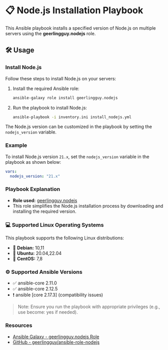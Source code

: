 # 📋 Node.js Installation Playbook

This Ansible playbook installs a specified version of Node.js on multiple servers using the **geerlingguy.nodejs** role.

## 🛠️ Usage

### Install Node.js

Follow these steps to install Node.js on your servers:

1. Install the required Ansible role:
   ```bash
   ansible-galaxy role install geerlingguy.nodejs
   ```
2. Run the playbook to install Node.js:
   ```bash
   ansible-playbook -i inventory.ini install_nodejs.yml
   ```
The Node.js version can be customized in the playbook by setting the `nodejs_version` variable.

### Example

To install Node.js version `21.x`, set the `nodejs_version` variable in the playbook as shown below:

```yml
vars:
  nodejs_version: "21.x"
```

### Playbook Explanation

* **Role used:** [geerlingguy.nodejs](https://github.com/geerlingguy/ansible-role-nodejs)
* This role simplifies the Node.js installation process by downloading and installing the required version.


### 💻 Supported Linux Operating Systems
This playbook supports the following Linux distributions:
* 🐧 **Debian:** 10,11
* 🐧 **Ubuntu:** 20.04,22.04
* 🐧 **CentOS:** 7,8

### ⚙️ Supported Ansible Versions
* ✅ ansible-core 2.11.0
* ✅  ansible-core 2.12.5
* ❗️ ansible [core 2.17.3] (compatibility issues)

> Note: Ensure you run the playbook with appropriate privileges (e.g., use become: yes if needed).

### Resources

* [Ansible Galaxy - geerlingguy.nodejs Role](https://galaxy.ansible.com/ui/standalone/roles/geerlingguy/nodejs/documentation/)
* [GitHub - geerlingguy/ansible-role-nodejs](https://github.com/geerlingguy/ansible-role-nodejs)